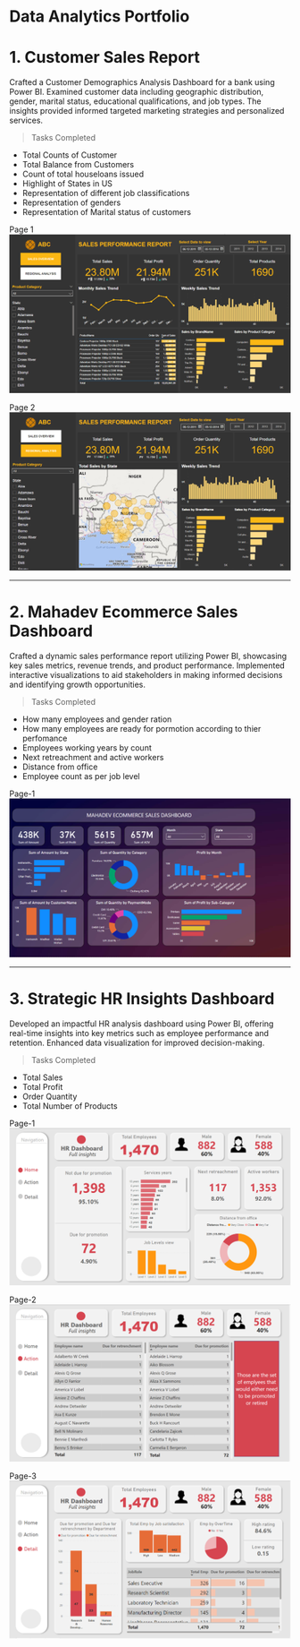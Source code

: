 # Data Analytics Portfolio
# 1. Customer Sales Report
Crafted a Customer Demographics Analysis Dashboard for a bank using Power BI. Examined customer data including geographic distribution, gender, marital status, educational qualifications, and job types. The insights provided informed targeted marketing strategies and personalized services.

> Tasks Completed
- Total Counts of Customer
- Total Balance from Customers
- Count of total houseloans issued
- Highlight of States in US
- Representation of different job classifications
- Representation of genders
- Representation of Marital status of customers
  
Page 1
![Page1](https://github.com/JanhviShephali/Data-Analytics-Portfolio/blob/main/Screenshots/Screenshot%202023-11-22%20195351.png)

Page 2
![Page2](https://github.com/JanhviShephali/Data-Analytics-Portfolio/blob/main/Screenshots/Screenshot%202023-11-22%20195448.png)

---
# 2. Mahadev Ecommerce Sales Dashboard
Crafted a dynamic sales performance report utilizing Power BI, showcasing key sales metrics, revenue trends, and product performance. Implemented interactive visualizations to aid stakeholders in making informed decisions and identifying growth opportunities.

> Tasks Completed
- How many employees and gender ration
- How many employees are ready for pormotion according to thier perfomance 
- Employees working years by count
- Next retreachment and active workers 
- Distance from office
- Employee count as per job level

Page-1
![Page1](https://github.com/JanhviShephali/Data-Analytics-Portfolio/blob/main/Screenshots/Screenshot%202023-11-22%20221159.png)

---

# 3. Strategic HR Insights Dashboard
Developed an impactful HR analysis dashboard using Power BI, offering real-time insights into key metrics such as employee performance and retention. Enhanced data visualization for improved decision-making.

> Tasks Completed
- Total Sales
- Total Profit
- Order Quantity
- Total Number of Products

Page-1
![Page1](https://github.com/JanhviShephali/Data-Analytics-Portfolio/blob/main/Screenshots/Screenshot%202023-11-22%20195305.png)

Page-2
![Page2](https://github.com/JanhviShephali/Data-Analytics-Portfolio/blob/main/Screenshots/Screenshot%202023-11-22%20195332.png)

Page-3
![Page3](https://github.com/JanhviShephali/Data-Analytics-Portfolio/blob/main/Screenshots/Screenshot%202023-11-22%20195321.png)
